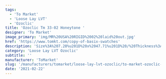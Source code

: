 ```yaml
---
tags:
  - 'To Market'
  - 'Loose Lay LVT'
  - 'Ozoclic'
title: 'Ozoclic Tm 33-02 Honeytone '
designer: 'To Market'
image_primary: 'img/MR%20USA%20RIGID%2002%20laid%20out.jpg'
href: 'https://www.tomkt.com/copy-of-basix-swatches'
description: 'Size%3A%207.28%u201D%20x%2047.71%u201D%20/%20Thickness%3A%205.0mm%20%28Includes%20AcoustX%20Soundproof%20Backing%29%20/%20Wear%20Layer%3A%2020mil%20/%20Edge%3A%20Bevel%20/%20Construction%3A%20Floating%20Click%20/%20Limited%20Warranty%3A%2025%20Year%20Residential%20/%2010%20Year%20Commercial'
category: 'Loose Lay LVT Ozoclic'
subtitle: ''
manufacturer: 'ToMarket'
slug: '/manufacturers/tomarket/loose-lay-lvt-ozoclic/to-market-ozoclic-tm-33-02-honeytone'
date: '2021-02-22'
---
```

